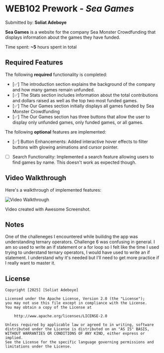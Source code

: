 # WEB102 Prework - *Sea Games*

Submitted by: **Soliat Adeboye**

**Sea Games** is a website for the company Sea Monster Crowdfunding that displays information about the games they have funded.

Time spent: **~5** hours spent in total

## Required Features

The following **required** functionality is completed:

* [✅] The introduction section explains the background of the company and how many games remain unfunded.
* [✅] The Stats section includes information about the total contributions and dollars raised as well as the top two most funded games.
* [✅] The Our Games section initially displays all games funded by Sea Monster Crowdfunding
* [✅] The Our Games section has three buttons that allow the user to display only unfunded games, only funded games, or all games.

The following **optional** features are implemented:

* [✅] Button Enhancements: Added interactive hover effects to filter buttons with glowing animations and cursor pointer.
* [ ] Search Functionality: Implemented a search feature allowing users to find games by name. This doesn't work as expected though.

## Video Walkthrough

Here's a walkthrough of implemented features:

<img src='https://www.awesomescreenshot.com/embed?id=35931122&shareKey=83bf775408250e4bc7749e79fe475f04' title='Video Walkthrough' width='' alt='Video Walkthrough' />

<!-- Replace this with whatever GIF tool you used! -->
Video created with Awesome Screenshot.
<!-- Recommended tools:
[Kap](https://getkap.co/) for macOS
[ScreenToGif](https://www.screentogif.com/) for Windows
[peek](https://github.com/phw/peek) for Linux. -->

## Notes

One of the challeneges I encountered while builidng the app was understanding ternary operators. Challenge 6 was confusing in general. I am so used to write an if statement or a for loop so I felt like the time I used trying to understand ternary operators, I would have used to write an if statement. I understand why it's needed but I'll need to get more practice if I really want to master it. 

## License

    Copyright [2025] [Soliat Adeboye]

    Licensed under the Apache License, Version 2.0 (the "License");
    you may not use this file except in compliance with the License.
    You may obtain a copy of the License at

        http://www.apache.org/licenses/LICENSE-2.0

    Unless required by applicable law or agreed to in writing, software
    distributed under the License is distributed on an "AS IS" BASIS,
    WITHOUT WARRANTIES OR CONDITIONS OF ANY KIND, either express or implied.
    See the License for the specific language governing permissions and
    limitations under the License.
